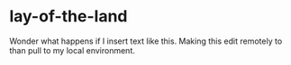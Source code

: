 # lay-of-the-land
Wonder what happens if I insert text like this.
Making this edit remotely to than pull to my local environment.
